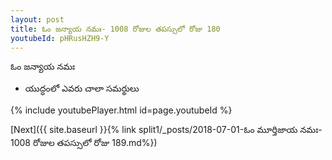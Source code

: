 ```yaml
---
layout: post
title: ఓం జన్యాయ నమః- 1008 రోజుల తపస్సులో రోజు 180
youtubeId: pHRusHZH9-Y
---
```

 
 
 ఓం జన్యాయ నమః  
 
 -  యుద్ధంలో ఎవరు చాలా సమర్థులు 
 
  
 
  
 
 
 
 
 
 


{% include youtubePlayer.html id=page.youtubeId %}
 
[Next]({{ site.baseurl }}{% link  split1/_posts/2018-07-01-ఓం మూర్తిజాయ నమః- 1008 రోజుల తపస్సులో రోజు 189.md%})
 
